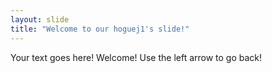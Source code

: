 ```yaml
---
layout: slide
title: "Welcome to our hoguej1's slide!"
---
```

Your text goes here! Welcome!
Use the left arrow to go back!
